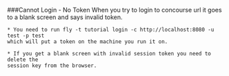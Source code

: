 ###Cannot Login - No Token
    When you try to login to concourse url it goes to
    a blank screen and says invalid token.
    
    * You need to run fly -t tutorial login -c http://localhost:8080 -u test -p test
    which will put a token on the machine you run it on.
    
    * If you get a blank screen with invalid session token you need to delete the 
    session key from the browser.